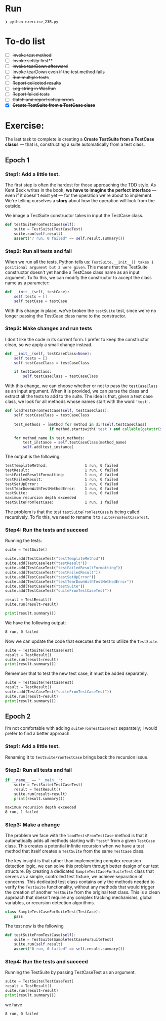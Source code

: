 # Run
```
❯ python exercise_23B.py
```

# To-do list
- [ ] ~~Invoke test method~~
- [ ] ~~Invoke setUp first~~**
- [ ] ~~Invoke tearDown afterward~~
- [ ] ~~Invoke tearDown even if the test method fails~~
- [ ] ~~Run multiple tests~~
- [ ] ~~Report collected results~~
- [ ] ~~Log string in WasRun~~
- [ ] ~~Report failed tests~~
- [ ] ~~Catch and report setUp errors~~
- [x] **~~Create TestSuite from a TestCase class~~**

# Exercise: 
The last task to complete is creating a **Create TestSuite from a TestCase class**s — that is, constructing a suite automatically from a test class.

## Epoch 1
### Step1: Add a little test.
The first step is often the hardest for those approaching the TDD style. As Kent Beck writes in the book, **we have to imagine the perfect interface** — even if it doesn't exist yet — for the operation we're about to implement. We're telling ourselves a **story** about how the operation will look from the outside.

We image a TestSuite constructor takes in input the TestCase class.

```python
def testSuiteFromTestCase(self):
    suite = TestSuite(TestCaseTest)
    suite.run(self.result)
    assert("7 run, 0 failed" == self.result.summary())
```

### Step2: Run all tests and fail
When we run all the tests, Python tells us: `TestSuite.__init__() takes 1 positional argument but 2 were given`. This means that the TestSuite constructor doesn't yet handle a TestCase class name as an input argument. To fix this, we can modify the constructor to accept the class name as a parameter:
```python
def __init__(self, testCase):
    self.tests = []
    self.testCase = testCase
```
With this change in place, we’ve broken the `testSuite` test, since we're no longer passing the TestCase class name to the constructor.

### Step3: Make changes and run tests
I don't like the code in its current form. I prefer to keep the constructor clean, so we apply a small change instead.

```python
def __init__(self, testCaseClass=None):
    self.tests = []
    self.testCaseClass = testCaseClass

    if testCaseClass:
        self.testCaseClass = testCaseClass
```
With this change, we can choose whether or not to pass the `testCaseClass` as an input argument.
When it is provided, we can parse the class and extract all the tests to add to the suite.
The idea is that, given a test case class, we look for all methods whose names start with the word `'test'`.

```python
def loadTestsFromTestCase(self, testCaseClass):
    self.testCaseClass = testCaseClass
    
    test_methods = [method for method in dir(self.testCaseClass) 
                    if method.startswith('test') and callable(getattr(self.testCaseClass, method))]

    for method_name in test_methods:
        test_instance = self.testCaseClass(method_name)
        self.add(test_instance)
```

The output is the following:
```bash
testTemplateMethod: 			    1 run, 0 failed
testResult: 				        1 run, 0 failed
testFailedResultFormatting: 		1 run, 0 failed
testFailedResult: 			        1 run, 0 failed
testSetUpError: 			        1 run, 0 failed
testTearDownWithTestMethodError: 	1 run, 0 failed
testSuite: 				            1 run, 0 failed
maximum recursion depth exceeded
testSuiteFromTestCase: 			    1 run, 1 failed
```
The problem is that the test `testSuiteFromTestCase` is being called recursively. To fix this, we need to rename it to `suiteFromTestCaseTest`.

### Step4: Run the tests and succeed
Running the tests:
```python
suite = TestSuite()

suite.add(TestCaseTest("testTemplateMethod"))
suite.add(TestCaseTest("testResult"))
suite.add(TestCaseTest("testFailedResultFormatting"))
suite.add(TestCaseTest("testFailedResult"))
suite.add(TestCaseTest("testSetUpError"))
suite.add(TestCaseTest("testTearDownWithTestMethodError"))
suite.add(TestCaseTest("testSuite"))
suite.add(TestCaseTest("suiteFromTestCaseTest"))

result = TestResult()
suite.run(result=result)

print(result.summary())
```
We have the following output:
```bash
8 run, 0 failed
```
Now we can update the code that executes the test to utilize the `TestSuite`.

```python
suite = TestSuite(TestCaseTest)
result = TestResult()
suite.run(result=result)
print(result.summary())
```

Remember that to test the new test case, it must be added separately.

```python
suite = TestSuite(TestCaseTest)
result = TestResult()
suite.add(TestCaseTest("suiteFromTestCaseTest"))
suite.run(result=result)
print(result.summary())
```

## Epoch 2
I’m not comfortable with adding `suiteFromTestCaseTest` separately; I would prefer to find a better approach.

### Step1: Add a little test.
Renaming it to `testSuiteFromTestCase` brings back the recursion issue.

### Step2: Run all tests and fail

```python
if __name__ == "__main__":
    suite = TestSuite(TestCaseTest)
    result = TestResult()
    suite.run(result=result)
    print(result.summary())
```

```bash
maximum recursion depth exceeded
8 run, 1 failed
```

### Step3: Make a change
The problem we face with the `loadTestsFromTestCase` method is that it automatically adds all methods starting with `"test"` from a given `TestCase` class. This creates a potential infinite recursion when we have a test method that itself creates a `TestSuite` from the same `TestCase` class.

The key insight is that rather than implementing complex recursion detection logic, we can solve this problem through better design of our test structure.
By creating a dedicated `SampleTestCaseForSuiteTest` class that serves as a simple, controlled test fixture, we achieve separation of concerns. This dedicated test class contains only the methods needed to verify the `TestSuite` functionality, without any methods that would trigger the creation of another `TestSuite` from the original test class. This is a clean approach that doesn't require any complex tracking mechanisms, global variables, or recursion detection algorithms. 

```python
class SampleTestCaseForSuiteTest(TestCase):
    pass
```

The test now is the following
```python
def testSuiteFromTestCase(self):
    suite = TestSuite(SampleTestCaseForSuiteTest)
    suite.run(self.result)
    assert("0 run, 0 failed" == self.result.summary())
```

### Step4: Run the tests and succeed
Running the TestSuite by passing TestCaseTest as an argument.
```python
suite = TestSuite(TestCaseTest)
result = TestResult()
suite.run(result=result)
print(result.summary())
```

we have
```bash
8 run, 0 failed
```